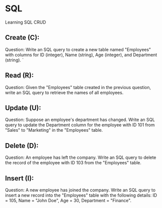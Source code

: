 # SQL
Learning SQL
CRUD
## Create (C):
Question: Write an SQL query to create a new table named "Employees" with columns for ID (integer), Name (string), Age (integer), and Department (string).
`
## Read (R):
Question: Given the "Employees" table created in the previous question, write an SQL query to retrieve the names of all employees.

## Update (U):
Question: Suppose an employee's department has changed. Write an SQL query to update the Department column for the employee with ID 101 from "Sales" to "Marketing" in the "Employees" table.

## Delete (D):
Question: An employee has left the company. Write an SQL query to delete the record of the employee with ID 103 from the "Employees" table.

## Insert (I):
Question: A new employee has joined the company. Write an SQL query to insert a new record into the "Employees" table with the following details: ID = 105, Name = "John Doe", Age = 30, Department = "Finance".
